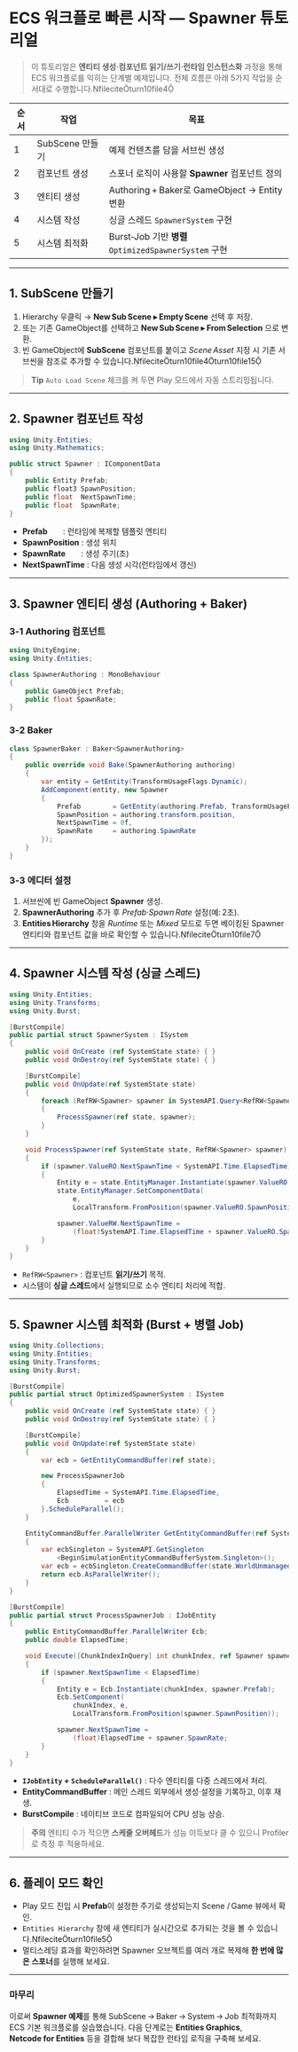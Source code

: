 # ECS 워크플로 빠른 시작 — **Spawner** 튜토리얼

> 이 튜토리얼은 **엔티티 생성·컴포넌트 읽기/쓰기·런타임 인스턴스화** 과정을 통해 ECS 워크플로를 익히는 단계별 예제입니다. 전체 흐름은 아래 5가지 작업을 순서대로 수행합니다.fileciteturn10file4  

| 순서 | 작업 | 목표 |
|------|------|------|
| 1 | SubScene 만들기 | 예제 컨텐츠를 담을 서브씬 생성 |
| 2 | 컴포넌트 생성 | 스포너 로직이 사용할 **Spawner** 컴포넌트 정의 |
| 3 | 엔티티 생성 | Authoring + Baker로 GameObject → Entity 변환 |
| 4 | 시스템 작성 | 싱글 스레드 `SpawnerSystem` 구현 |
| 5 | 시스템 최적화 | Burst‑Job 기반 **병렬** `OptimizedSpawnerSystem` 구현 |

---

## 1. SubScene 만들기
1. Hierarchy 우클릭 → **New Sub Scene ▸ Empty Scene** 선택 후 저장.  
2. 또는 기존 GameObject를 선택하고 **New Sub Scene ▸ From Selection** 으로 변환.  
3. 빈 GameObject에 **SubScene** 컴포넌트를 붙이고 *Scene Asset* 지정 시 기존 서브씬을 참조로 추가할 수 있습니다.fileciteturn10file4turn10file15  

> **Tip** `Auto Load Scene` 체크를 켜 두면 Play 모드에서 자동 스트리밍됩니다.

---

## 2. Spawner 컴포넌트 작성
```csharp
using Unity.Entities;
using Unity.Mathematics;

public struct Spawner : IComponentData
{
    public Entity Prefab;
    public float3 SpawnPosition;
    public float  NextSpawnTime;
    public float  SpawnRate;
}
```
* **Prefab**  : 런타임에 복제할 템플릿 엔티티  
* **SpawnPosition** : 생성 위치  
* **SpawnRate**  : 생성 주기(초)  
* **NextSpawnTime** : 다음 생성 시각(런타임에서 갱신)
---

## 3. Spawner 엔티티 생성 (Authoring + Baker)

### 3‑1 Authoring 컴포넌트
```csharp
using UnityEngine;
using Unity.Entities;

class SpawnerAuthoring : MonoBehaviour
{
    public GameObject Prefab;
    public float SpawnRate;
}
```

### 3‑2 Baker
```csharp
class SpawnerBaker : Baker<SpawnerAuthoring>
{
    public override void Bake(SpawnerAuthoring authoring)
    {
        var entity = GetEntity(TransformUsageFlags.Dynamic);
        AddComponent(entity, new Spawner
        {
            Prefab        = GetEntity(authoring.Prefab, TransformUsageFlags.Dynamic),
            SpawnPosition = authoring.transform.position,
            NextSpawnTime = 0f,
            SpawnRate     = authoring.SpawnRate
        });
    }
}
``` 

### 3‑3 에디터 설정
1. 서브씬에 빈 GameObject **Spawner** 생성.  
2. **SpawnerAuthoring** 추가 후 *Prefab*·*Spawn Rate* 설정(예: 2초).  
3. **Entities Hierarchy** 창을 *Runtime* 또는 *Mixed* 모드로 두면 베이킹된 Spawner 엔티티와 컴포넌트 값을 바로 확인할 수 있습니다.fileciteturn10file7  

---

## 4. Spawner 시스템 작성 (싱글 스레드)

```csharp
using Unity.Entities;
using Unity.Transforms;
using Unity.Burst;

[BurstCompile]
public partial struct SpawnerSystem : ISystem
{
    public void OnCreate (ref SystemState state) { }
    public void OnDestroy(ref SystemState state) { }

    [BurstCompile]
    public void OnUpdate(ref SystemState state)
    {
        foreach (RefRW<Spawner> spawner in SystemAPI.Query<RefRW<Spawner>>())
        {
            ProcessSpawner(ref state, spawner);
        }
    }

    void ProcessSpawner(ref SystemState state, RefRW<Spawner> spawner)
    {
        if (spawner.ValueRO.NextSpawnTime < SystemAPI.Time.ElapsedTime)
        {
            Entity e = state.EntityManager.Instantiate(spawner.ValueRO.Prefab);
            state.EntityManager.SetComponentData(
                e,
                LocalTransform.FromPosition(spawner.ValueRO.SpawnPosition));

            spawner.ValueRW.NextSpawnTime =
                (float)SystemAPI.Time.ElapsedTime + spawner.ValueRO.SpawnRate;
        }
    }
}
```

* `RefRW<Spawner>` : 컴포넌트 **읽기/쓰기** 목적.  
* 시스템이 **싱글 스레드**에서 실행되므로 소수 엔티티 처리에 적합.

---

## 5. Spawner 시스템 최적화 (Burst + 병렬 Job)

```csharp
using Unity.Collections;
using Unity.Entities;
using Unity.Transforms;
using Unity.Burst;

[BurstCompile]
public partial struct OptimizedSpawnerSystem : ISystem
{
    public void OnCreate (ref SystemState state) { }
    public void OnDestroy(ref SystemState state) { }

    [BurstCompile]
    public void OnUpdate(ref SystemState state)
    {
        var ecb = GetEntityCommandBuffer(ref state);

        new ProcessSpawnerJob
        {
            ElapsedTime = SystemAPI.Time.ElapsedTime,
            Ecb         = ecb
        }.ScheduleParallel();
    }

    EntityCommandBuffer.ParallelWriter GetEntityCommandBuffer(ref SystemState state)
    {
        var ecbSingleton = SystemAPI.GetSingleton
            <BeginSimulationEntityCommandBufferSystem.Singleton>();
        var ecb = ecbSingleton.CreateCommandBuffer(state.WorldUnmanaged);
        return ecb.AsParallelWriter();
    }
}

[BurstCompile]
public partial struct ProcessSpawnerJob : IJobEntity
{
    public EntityCommandBuffer.ParallelWriter Ecb;
    public double ElapsedTime;

    void Execute([ChunkIndexInQuery] int chunkIndex, ref Spawner spawner)
    {
        if (spawner.NextSpawnTime < ElapsedTime)
        {
            Entity e = Ecb.Instantiate(chunkIndex, spawner.Prefab);
            Ecb.SetComponent(
                chunkIndex, e,
                LocalTransform.FromPosition(spawner.SpawnPosition));

            spawner.NextSpawnTime =
                (float)ElapsedTime + spawner.SpawnRate;
        }
    }
}
```

* **`IJobEntity` + `ScheduleParallel()`** : 다수 엔티티를 다중 스레드에서 처리.  
* **EntityCommandBuffer** : 메인 스레드 외부에서 생성·설정을 기록하고, 이후 재생.  
* **BurstCompile** : 네이티브 코드로 컴파일되어 CPU 성능 상승.  

> **주의** 엔티티 수가 적으면 **스케줄 오버헤드**가 성능 이득보다 클 수 있으니 Profiler로 측정 후 적용하세요.

---

## 6. 플레이 모드 확인
* Play 모드 진입 시 **Prefab**이 설정한 주기로 생성되는지 Scene / Game 뷰에서 확인.  
* `Entities Hierarchy` 창에 새 엔티티가 실시간으로 추가되는 것을 볼 수 있습니다.fileciteturn10file5  
* 멀티스레딩 효과를 확인하려면 Spawner 오브젝트를 여러 개로 복제해 **한 번에 많은 스포너**를 실행해 보세요.

---

### 마무리
이로써 **Spawner 예제**를 통해 SubScene → Baker → System → Job 최적화까지 ECS 기본 워크플로를 실습했습니다. 다음 단계로는 **Entities Graphics**, **Netcode for Entities** 등을 결합해 보다 복잡한 런타임 로직을 구축해 보세요.
